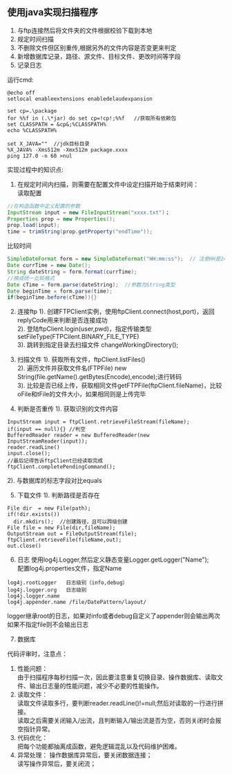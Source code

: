 ## 使用java实现扫描程序 
1. 与ftp连接然后将文件夹的文件根据校验下载到本地
2. 规定时间扫描
3. 不删除文件但区别重传,根据另外的文件内容是否变更来判定
4. 新增数据库记录，路径、源文件、目标文件、更改时间等字段
5. 记录日志

运行cmd:
```
@echo off 
setlocal enableextensions enabledelaudexpansion

set cp=.\package  
for %%f in (.\*jar) do set cp=!cp!;%%f   //获取所有依赖包
set CLASSPATH = &cp&;%CLASSPATH% 
echo %CLASSPATH%

set X_JAVA=""  //jdk目标目录
%X_JAVA% -Xms512m -Xmx512m package.xxxx
ping 127.0 -n 60 >nul
```
实现过程中的知识点:  
1. 在规定时间内扫描，则需要在配置文件中设定扫描开始于结束时间：    
读取配置  
```java
//在构造函数中定义配置的参数
InputStream input = new FileInputStream("xxxx.txt")；
Properties prop = new Properties();
prop.load(input);
time = trimString(prop.getProperty("endTime"));
``` 
比较时间  
```java
SimpleDateFormat form = new SimpleDateFormat("HH:mm:ss");  // 注意HH是24小时制
Date currTime = new Date();
String dateString = form.format(currTime);
//换成统一比较格式
Date cTime = form.parse(dateString);  //参数为String类型
Date beginTime = form.parse(time);
if(beginTime.before(cTime)){}
```

2. 连接ftp
1). 创建FTPClient实例，使用ftpClient.connect(host,port)，返回replyCode用来判断是否连接成功  
2). 登陆ftpClient.login(user,pwd)，指定传输类型setFileType(FTPCilent.BINARY_FILE_TYPE)  
3). 跳转到指定目录去扫描文件 changeWorkingDirectory();

3. 扫描文件
1). 获取所有文件，ftpClient.listFiles()  
2). 遍历文件并获取文件名(FTPFile) new String(file.getName().getBytes(Encode),encode);进行转码  
3). 比较是否已经上传，获取相同文件getFTPFile(ftpClient.fileName)，比较oFile和tFile的文件大小，如果相同则是上传完毕  

4. 判断是否重传
1). 获取识别的文件内容
```
InputStream input = ftpClient.retrieveFileStream(fileName);
if(input == null){} //判空
BufferedReader reader = new BufferedReader(new InputStreamReader(input));
reader.readLine()
input.close();
//最后记得告诉ftpClient已经读取完成
ftpClient.completePendingCommand();
```
2). 与数据库的标志字段对比equals

5. 下载文件
1). 判断路径是否存在
```
File dir  = new File(path);
if(!dir.exists())  
  dir.mkdirs();  //创建路径，且可以跨级创建
File file = new File(dir,fileName);
OutputStream out = FileOutputStream(file);
ftpClient.retrieveFile(fileName,out);
out.close()
```

6. 日志
使用log4j.Logger,然后定义静态变量Logger.getLogger("Name");  
配置log4j.properties文件，指定Name
```
log4j.rootLogger   日志级别（info,debug）
log4j.logger.org   日志级别
log4j.logger.name  
log4j.appender.name /file/DatePattern/layout/  
```
logger继承root的日志，如果对info或者debug自定义了appender则会输出两次  
如果不指定file则不会输出日志  

7. 数据库



代码评审时，注意点：  
1. 性能问题：  
由于扫描程序每秒扫描一次，因此要注意重复切换目录、操作数据库、读取文件、输出日志量的性能问题，减少不必要的性能操作。  
2. 读取文件：  
读取文件读取多行，要判断reader.readLine()!=null;然后对读取的一行进行拼接。   
读取之后需要关闭输入/出流，且判断输入/输出流是否为空，否则关闭时会报空指针异常。  
3. 代码优化：  
把每个功能都抽离成函数，避免逻辑混乱以及代码维护困难。   
4. 异常处理：
操作数据库异常后，要关闭数据连接；  
读写操作异常后，要关闭流；  
